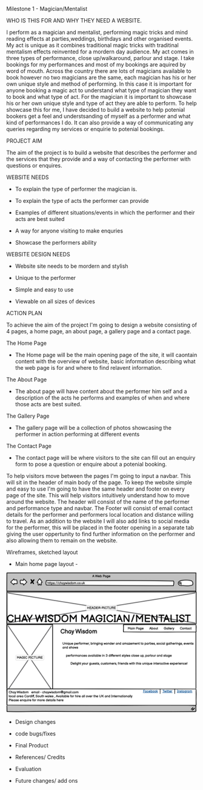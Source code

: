 Milestone 1 - Magician/Mentalist



WHO IS THIS FOR AND WHY THEY NEED A WEBSITE.

I perform as a magician and mentalist, performing magic tricks and mind reading effects at parties,weddings, birthdays and other organised events. My act is unique as it combines traditional magic tricks  with traditinal mentalism effects reinvented for a mordern day audience. My act comes in three types of performance, close up/walkaround, parlour and stage. I take bookings for my performances and most of my bookings are aquired by word of mouth. Across the country there are lots of magicians available to book however no two magicians are the same, each magician has his or her own unique style and method of performing. In this case it is important for anyone booking a magic act to understand what type of magician they want to book and what type of act. For the magician it is important to showcase his or her own unique style and type of act they are able to perform. To help showcase this for me, I have decided to build a website to help potenial bookers get a feel and understsanding of myself as a performer and what kind of performances I do. It can also provide a way of communicating any queries regarding my services or enquirie to potenial bookings.




PROJECT AIM

The aim of the project is to build a website that describes the performer and the services that they provide and a way of contacting the performer with questions or enquires.




WEBSITE NEEDS

- To explain the type of performer the magician is.

- To explain the type of acts the performer can provide 

- Examples of different situations/events in which the performer and their acts are best suited

- A way for anyone visiting to make enquries 

- Showcase the performers ability


WEBSITE DESIGN NEEDS

- Website site needs to be mordern and stylish

- Unique to the performer

- Simple and easy to use

- Viewable on all sizes of devices




ACTION PLAN

To achieve the aim of the project I'm going to design a website consisting of 4 pages, a home page, an about page, a gallery page and a contact page.

The Home Page

- The Home page will be the main opening page of the site, it will caontain content with the overview of website, basic information describing what the web page is for and where to find relavent information.

The About Page 

- The about page will have content about the performer him self and a description of the acts he performs and examples of when and where those acts are best suited.

The Gallery Page

- The gallery page will be a collection of photos showcasing the performer in action performing at different events

The Contact Page 

- The contact page will be where visitors to the site can fill out an enquiry form to pose a question or enquire about a potenial booking.

To help visitors move between the pages I'm going to input a navbar. This will sit in the header of main body of the page. 
To keep the website simple and easy to use I'm going to have the same header and footer on every page of the site. This will help visitors intuitively understand how to move around the website.
The header will consist of the name of the performer and performance type and navbar.
The Footer will consist of email contact details for the performer and performers local location and distance willing to travel.
As an addition to the website I will also add links to social media for the performer, this will be placed in the footer opening in a separate tab giving the user oppertunity to find further information on the performer and also allowing them to remain on the website.



Wireframes, sketched layout


- Main home page layout -

<img src="design-images/Mentalist_Magician website Main page Desktop.png">







- Design changes 

- code bugs/fixes

- Final Product

- References/ Credits 

- Evaluation

- Future changes/ add ons 
